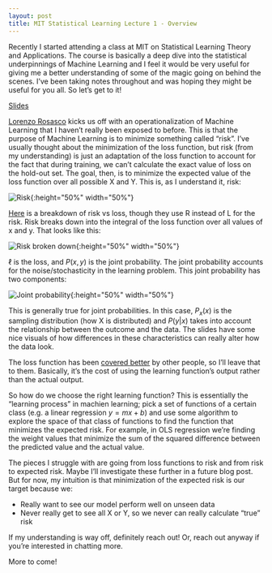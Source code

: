 ```yaml
---
layout: post
title: MIT Statistical Learning Lecture 1 - Overview
---
```


Recently I started attending a class at MIT on Statistical Learning Theory and Applications.  The course is basically a deep dive into the statistical underpinnings of Machine Learning and I feel it would be very useful for giving me a better understanding of some of the magic going on behind the scenes.  I’ve been taking notes throughout and was hoping they might be useful for you all.  So let’s get to it!

[Slides](http://www.mit.edu/~9.520/fall19/slides/class02_SLT.pdf)

[Lorenzo Rosasco](https://cbmm.mit.edu/about/people/rosasco) kicks us off with an operationalization of Machine Learning that I haven’t really been exposed to before.  This is that the purpose of Machine Learning is to minimize something called “risk”.  I’ve usually thought about the minimization of the loss function, but risk (from my understanding) is just an adaptation of the loss function to account for the fact that during training, we can’t calculate the exact value of loss on the hold-out set.  The goal, then, is to minimize the expected value of the loss function over all possible X and Y.  This is, as I understand it, risk:

![Risk]({{site.url}}/assets/stat_learning/lecture1_1.png){:height="50%" width="50%"}

[Here](https://www.cs.cmu.edu/~epxing/Class/10715/lectures/RiskMin.pdf) is a breakdown of risk vs loss, though they use R instead of L for the risk.  Risk breaks down into the integral of the loss function over all values of x and y.  That looks like this:

![Risk broken down]({{site.url}}/assets/stat_learning/lecture1_2.png){:height="50%" width="50%"}

$\ell$ is the loss, and $P(x,y)$ is the joint probability.  The joint probability accounts for the noise/stochasticity in the learning problem.  This joint probability has two components:

![Joint probability]({{site.url}}/assets/stat_learning/lecture1_3.png){:height="50%" width="50%"}

This is generally true for joint probabilities.  In this case, $P_x(x)$ is the sampling distribution (how X is distributed) and $P(y|x)$ takes into account the relationship between the outcome and the data.  The slides have some nice visuals of how differences in these characteristics can really alter how the data look.

The loss function has been [covered better](https://towardsdatascience.com/understanding-the-3-most-common-loss-functions-for-machine-learning-regression-23e0ef3e14d3) by other people, so I’ll leave that to them.  Basically, it’s the cost of using the learning function’s output rather than the actual output.

So how do we choose the right learning function? This is essentially the “learning process” in machien learning;  pick a set of functions of a certain class (e.g. a linear regression $y = mx + b$) and use some algorithm to explore the space of that class of functions to find the function that minimizes the expected risk.  For example, in OLS regression we’re finding the weight values that minimize the sum of the squared difference between the predicted value and the actual value.  

The pieces I struggle with are going from loss functions to risk and from risk to expected risk.  Maybe I’ll investigate these further in a future blog post.  But for now, my intuition is that minimization of the expected risk is our target because we:

* Really want to see our model perform well on unseen data
* Never really get to see all X or Y, so we never can really calculate “true” risk

If my understanding is way off, definitely reach out! Or, reach out anyway if you’re interested in chatting more.

More to come!